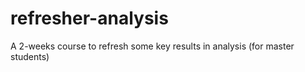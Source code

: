 # refresher-analysis
A 2-weeks course to refresh some key results in analysis (for master students)
